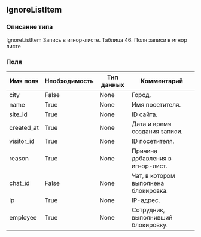 
## IgnoreListItem

### Описание типа
IgnoreListItem
Запись в игнор-листе.
Таблица 46. Поля записи в игнор листе


### Поля

| Имя поля | Необходимость | Тип данных | Комментарий |
|---|---|---|---|
|city|False|None|Город.<br/>|
|name|True|None|Имя посетителя.<br/>|
|site_id|True|None|ID сайта.<br/>|
|created_at|True|None|Дата и время создания записи.<br/>|
|visitor_id|True|None|ID посетителя.<br/>|
|reason|True|None|Причина добавления в игнор-лист.<br/>|
|chat_id|False|None|Чат, в котором выполнена блокировка.<br/>|
|ip|True|None|IP-адрес.<br/>|
|employee|True|None|Сотрудник, выполнивший блокировку.<br/>|
